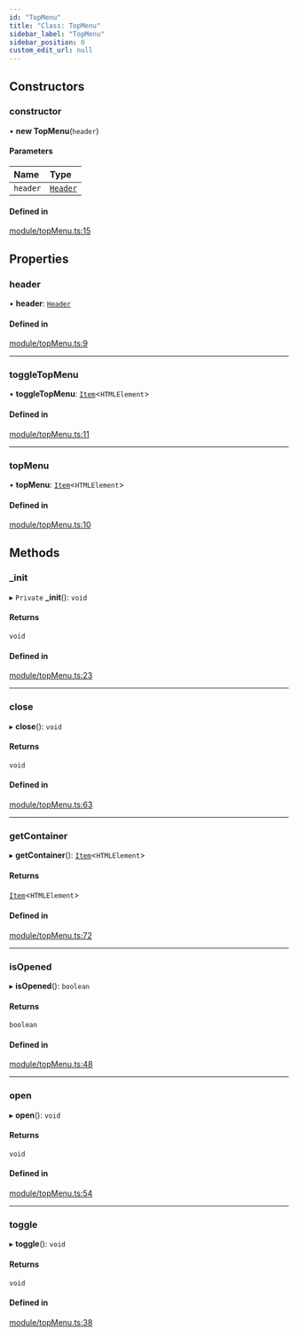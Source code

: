 ```yaml
---
id: "TopMenu"
title: "Class: TopMenu"
sidebar_label: "TopMenu"
sidebar_position: 0
custom_edit_url: null
---
```


## Constructors

### constructor

• **new TopMenu**(`header`)

#### Parameters

| Name | Type |
| :------ | :------ |
| `header` | [`Header`](Header.md) |

#### Defined in

[module/topMenu.ts:15](https://bitbucket.org/siposdani87/sui-js/src/5c73bef/src/module/topMenu.ts#lines-15)

## Properties

### header

• **header**: [`Header`](Header.md)

#### Defined in

[module/topMenu.ts:9](https://bitbucket.org/siposdani87/sui-js/src/5c73bef/src/module/topMenu.ts#lines-9)

___

### toggleTopMenu

• **toggleTopMenu**: [`Item`](Item.md)<`HTMLElement`\>

#### Defined in

[module/topMenu.ts:11](https://bitbucket.org/siposdani87/sui-js/src/5c73bef/src/module/topMenu.ts#lines-11)

___

### topMenu

• **topMenu**: [`Item`](Item.md)<`HTMLElement`\>

#### Defined in

[module/topMenu.ts:10](https://bitbucket.org/siposdani87/sui-js/src/5c73bef/src/module/topMenu.ts#lines-10)

## Methods

### \_init

▸ `Private` **_init**(): `void`

#### Returns

`void`

#### Defined in

[module/topMenu.ts:23](https://bitbucket.org/siposdani87/sui-js/src/5c73bef/src/module/topMenu.ts#lines-23)

___

### close

▸ **close**(): `void`

#### Returns

`void`

#### Defined in

[module/topMenu.ts:63](https://bitbucket.org/siposdani87/sui-js/src/5c73bef/src/module/topMenu.ts#lines-63)

___

### getContainer

▸ **getContainer**(): [`Item`](Item.md)<`HTMLElement`\>

#### Returns

[`Item`](Item.md)<`HTMLElement`\>

#### Defined in

[module/topMenu.ts:72](https://bitbucket.org/siposdani87/sui-js/src/5c73bef/src/module/topMenu.ts#lines-72)

___

### isOpened

▸ **isOpened**(): `boolean`

#### Returns

`boolean`

#### Defined in

[module/topMenu.ts:48](https://bitbucket.org/siposdani87/sui-js/src/5c73bef/src/module/topMenu.ts#lines-48)

___

### open

▸ **open**(): `void`

#### Returns

`void`

#### Defined in

[module/topMenu.ts:54](https://bitbucket.org/siposdani87/sui-js/src/5c73bef/src/module/topMenu.ts#lines-54)

___

### toggle

▸ **toggle**(): `void`

#### Returns

`void`

#### Defined in

[module/topMenu.ts:38](https://bitbucket.org/siposdani87/sui-js/src/5c73bef/src/module/topMenu.ts#lines-38)
